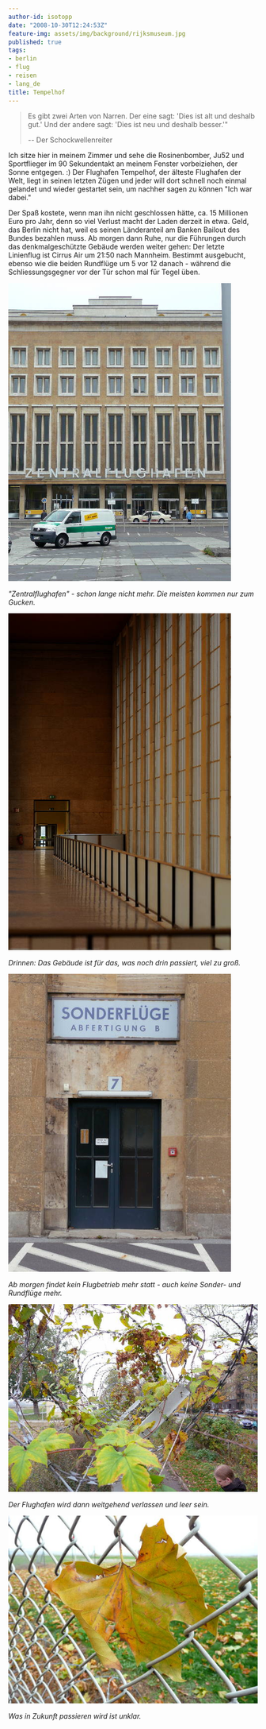 ```yaml
---
author-id: isotopp
date: "2008-10-30T12:24:53Z"
feature-img: assets/img/background/rijksmuseum.jpg
published: true
tags:
- berlin
- flug
- reisen
- lang_de
title: Tempelhof
---
```


> Es gibt zwei Arten von Narren. Der eine sagt: 'Dies ist alt und deshalb gut.' Und der andere sagt: 'Dies ist neu und deshalb besser.'"
> 
>  -- Der Schockwellenreiter

Ich sitze hier in meinem Zimmer und sehe die Rosinenbomber, Ju52 und Sportflieger im 90 Sekundentakt an meinem Fenster vorbeiziehen, der Sonne entgegen. :)
Der Flughafen Tempelhof, der älteste Flughafen der Welt, liegt in seinen letzten Zügen und jeder will dort schnell noch einmal gelandet und wieder gestartet sein, um nachher sagen zu können "Ich war dabei."

Der Spaß kostete, wenn man ihn nicht geschlossen hätte, ca. 15 Millionen Euro pro Jahr, denn so viel Verlust macht der Laden derzeit in etwa.
Geld, das Berlin nicht hat, weil es seinen Länderanteil am Banken Bailout des Bundes bezahlen muss.
Ab morgen dann Ruhe, nur die Führungen durch das denkmalgeschützte Gebäude werden weiter gehen:
Der letzte Linienflug ist Cirrus Air um 21:50 nach Mannheim. 
Bestimmt ausgebucht, ebenso wie die beiden Rundflüge um 5 vor 12 danach - während die Schliessungsgegner vor der Tür schon mal für Tegel üben.

![](/uploads/tempelhof1.jpg)

*"Zentralflughafen" - schon lange nicht mehr. Die meisten kommen nur zum Gucken.*

![](/uploads/tempelhof2.jpg)

*Drinnen: Das Gebäude ist für das, was noch drin passiert, viel zu groß.*

![](/uploads/tempelhof3.jpg)

*Ab morgen findet kein Flugbetrieb mehr statt - auch keine Sonder- und Rundflüge mehr.*

![](/uploads/tempelhof4.jpg)

*Der Flughafen wird dann weitgehend verlassen und leer sein.*

![](/uploads/tempelhof5.jpg)

*Was in Zukunft passieren wird ist unklar.*
